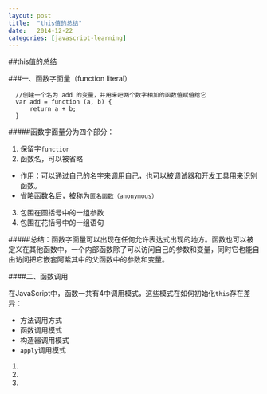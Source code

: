 ```yaml
---
layout: post
title:  "this值的总结"
date:   2014-12-22 
categories: [javascript-learning]
---
```


##this值的总结

###一、函数字面量（function literal）

      //创建一个名为 add 的变量，并用来吧两个数字相加的函数值赋值给它
	  var add = function (a, b) {
		  return a + b;
	  }
	

#####函数字面量分为四个部分：

1. 保留字`function`
2. 函数名，可以被省略
  - 作用：可以通过自己的名字来调用自己，也可以被调试器和开发工具用来识别函数。
  - 省略函数名后，被称为`匿名函数（anonymous）`
3. 包围在圆括号中的一组参数
4. 包围在花括号中的一组语句

#####总结：函数字面量可以出现在任何允许表达式出现的地方。函数也可以被定义在其他函数中，一个内部函数除了可以访问自己的参数和变量，同时它也能自由访问把它嵌套阿紫其中的父函数中的参数和变量。

####二、函数调用

在JavaScript中，函数一共有4中调用模式，这些模式在如何初始化`this`存在差异：
- 方法调用方式
- 函数调用模式
- 构造器调用模式
- `apply`调用模式

1. 
2. 
3. 


 

	
	
    